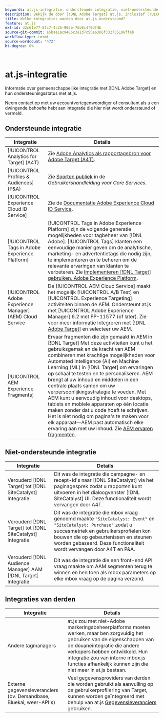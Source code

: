 ```yaml
---
keywords: at.js-integratie, ondersteunde integratie, niet-ondersteunde integratie, integratie van derden
description: Bekijk de door [!DNL Adobe Target] at.js, inclusief [!UICONTROL Analytics for Target] (A4T) [!UICONTROL Experience Cloud ID Service]en meer.
title: Welke integraties worden door at.js ondersteund?
feature: at.js
exl-id: d2c61e77-5fc7-4c35-905b-76b8c4f9df4b
source-git-commit: e5bae1ac9485c3e1d7c55e6386f332755196ffab
workflow-type: tm+mt
source-wordcount: '472'
ht-degree: 0%

---
```


# at.js-integratie

Informatie over gemeenschappelijke integratie met [!DNL Adobe Target] en hun ondersteuningsstatus met at.js.

Neem contact op met uw accountvertegenwoordiger of consultant als u een dwingende behoefte hebt aan integratie die hier niet wordt ondersteund of vermeld.

## Ondersteunde integratie

| Integratie | Details |
|--- |--- |
| [!UICONTROL Analytics for Target] (A4T) | Zie [Adobe Analytics als rapportagebron voor Adobe Target (A4T)](https://experienceleague.adobe.com/docs/target/using/integrate/a4t/a4t.html). |
| [!UICONTROL Profiles & Audiences] (P&amp;A) | Zie [Soorten publiek](https://experienceleague.adobe.com/docs/core-services/interface/audiences/audience-library.html) in de *Gebruikershandleiding voor Core Services*. |
| [!UICONTROL Experience Cloud ID Service] | Zie de [Documentatie Adobe Experience Cloud ID Service](https://experienceleague.adobe.com/docs/id-service/using/home.html). |
| [!UICONTROL Tags in Adobe Experience Platform] | [!UICONTROL Tags in Adobe Experience Platform] zijn de volgende generatie mogelijkheden voor tagbeheer van [!DNL Adobe]. [!UICONTROL Tags] klanten een eenvoudige manier geven om de analytische, marketing- en advertentietags die nodig zijn, te implementeren en te beheren om de relevante ervaringen van klanten te verbeteren. Zie [Implementeren [!DNL Target] gebruiken, Adobe Experience Platform](../how-to-deployatjs/implement-target-using-adobe-launch.md). |
| [!UICONTROL Adobe Experience Manager] (AEM) Cloud Service | De [!UICONTROL AEM Cloud Service] maakt het mogelijk [!UICONTROL A/B Test] en [!UICONTROL Experience Targeting] activiteiten binnen de AEM. Ondersteunt at.js met [!UICONTROL Adobe Experience Manager] 6.2 met FP-11577 (of later). Zie voor meer informatie [Integreren met [!DNL Adobe Target]](https://experienceleague.adobe.com/docs/experience-manager-release-information/aem-release-updates/previous-updates/aem-previous-versions.html) en selecteer uw AEM. |
| [!UICONTROL AEM Experience Fragments] | Ervaar fragmenten die zijn gemaakt in AEM in [!DNL Target] Met deze activiteiten kunt u het gebruiksgemak en de kracht van AEM combineren met krachtige mogelijkheden voor Automated Intelligence (AI) en Machine Learning (ML) in [!DNL Target] om ervaringen op schaal te testen en te personaliseren.  AEM brengt al uw inhoud en middelen in een centrale plaats samen om uw verpersoonlijkingsstrategie te voeden. Met AEM kunt u eenvoudig inhoud voor desktops, tablets en mobiele apparaten op één locatie maken zonder dat u code hoeft te schrijven. Het is niet nodig om pagina&#39;s te maken voor elk apparaat—AEM past automatisch elke ervaring aan met uw inhoud.  Zie [AEM ervaren fragmenten](https://experienceleague.adobe.com/docs/target/using/experiences/offers/aem-experience-fragments.html). |

## Niet-ondersteunde integratie

| Integratie | Details |
|--- |--- |
| Verouderd [!DNL Target] tot [!DNL SiteCatalyst] Integratie | Dit was de integratie die campagne- en recept-id&#39;s naar [!DNL SiteCatalyst] via het paginagesprek zodat u rapporten kunt uitvoeren in het dialoogvenster [!DNL SiteCatalyst] UI. Deze functionaliteit wordt vervangen door A4T. |
| Verouderd [!DNL Target] tot [!DNL SiteCatalyst] Integratie | Dit was de integratie die mbox vraag genoemd maakte `"SiteCatalyst: Event"` en `"SiteCatalyst: Purchase"` zodat u succesmetriek en gebruikersprofielen kon bouwen die op gebeurtenissen en steunen worden gebaseerd. Deze functionaliteit wordt vervangen door A4T en P&amp;A. |
| Verouderd [!DNL Audience Manager] AAM [!DNL Target] Integratie | Dit was de integratie die een front-end API vraag maakte om AAM segmenten terug te winnen en hen toen als mbox parameters op elke mbox vraag op de pagina verzond. |

## Integraties van derden

| Integratie | Details |
|--- |--- |
| Andere tagmanagers | at.js zou met niet-Adobe markeringsbeheerplatforms moeten werken, maar ben zorgvuldig het gebruiken van de eigenschappen van de douaneintegratie die andere verkopers hebben ontwikkeld. Hun integratie zou van interne mbox.js functies afhankelijk kunnen zijn die niet meer in at.js bestaan. |
| Externe gegevensleveranciers (bv. Demandbase, Bluekai, weer-API&#39;s) | Veel gegevensproviders van derden die worden gebruikt als aanvulling op de gebruikerprofilering van Target, kunnen worden geïntegreerd met behulp van at.js [Gegevensleveranciers](../atjs-functions/targetglobalsettings.md#data-providers) gebruiken. |
